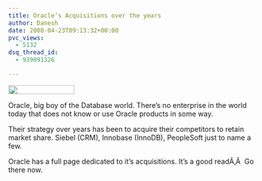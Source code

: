 ```yaml
---
title: Oracle’s Acquisitions over the years
author: Danesh
date: 2008-04-23T09:13:32+00:00
pvc_views:
  - 5132
dsq_thread_id:
  - 939091326

---
```

<img loading="lazy" class="alignnone size-medium wp-image-524" title="oralogo_small1" src="/wp-content/uploads/2008/04/oralogo_small1.gif" alt="" width="133" height="18" />

Oracle, big boy of the Database world. There&#8217;s no enterprise in the world today that does not know or use Oracle products in some way.

Their strategy over years has been to acquire their competitors to retain market share. Siebel (CRM), Innobase (InnoDB), PeopleSoft just to name a few.

Oracle has a full page dedicated to it&#8217;s acquisitions. It&#8217;s a good readÃ‚Â  Go there now.